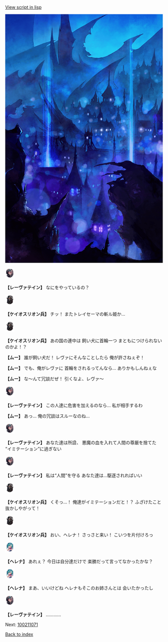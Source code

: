 [View script in lisp](../scripts/100211063.txt)

![300_devil_night03.png](../images/backgrounds/300_devil_night03.png)

<img src="../images/units/3100211.png" alt="3100211.png" height="34"/>

**【レーヴァテイン】**
なにをやっているの？

<img src="../images/units/3820001.png" alt="3820001.png" height="34"/>

**【ケイオスリオン兵】**
チッ！
またトレイセーマの斬ル姫か…

<img src="../images/units/3820001.png" alt="3820001.png" height="34"/>

**【ケイオスリオン兵】**
あの国の連中は
飼い犬に首輪一つ
まともにつけられないのかよ！？

**【ムー】**
誰が飼い犬だ！
レヴァにそんなことしたら
俺が許さねぇぞ！

**【ムー】**
でも、俺がレヴァに
首輪をされるってんなら…
ありかもしんねぇな

**【ムー】**
な～んて冗談だぜ！
引くなよ、レヴァ～

<img src="../images/units/3100211.png" alt="3100211.png" height="34"/>

**【レーヴァテイン】**
この人達に危害を加えるのなら…
私が相手するわ

**【ムー】**
あっ…
俺の冗談はスルーなのね…

<img src="../images/units/3100211.png" alt="3100211.png" height="34"/>

**【レーヴァテイン】**
あなた達は所詮、
悪魔の血を入れて人間の尊厳を捨てた
“イミテーション”に過ぎない

<img src="../images/units/3100211.png" alt="3100211.png" height="34"/>

**【レーヴァテイン】**
私は“人間”を守る
あなた達は…駆逐されればいい

<img src="../images/units/3820001.png" alt="3820001.png" height="34"/>

**【ケイオスリオン兵】**
くそっ…！
俺達がイミテーションだと！？
ふざけたこと抜かしやがって！

<img src="../images/units/3820001.png" alt="3820001.png" height="34"/>

**【ケイオスリオン兵】**
おい、ヘレナ！
さっさと来い！
こいつを片付けろっ

<img src="../images/units/3302811.png" alt="3302811.png" height="34"/>

**【ヘレナ】**
あれぇ？
今日は自分達だけで
楽勝だって言ってなかったかな？

<img src="../images/units/3302811.png" alt="3302811.png" height="34"/>

**【ヘレナ】**
まあ、いいけどね
ヘレナもそこのお姉さんとは
会いたかったし

<img src="../images/units/3100211.png" alt="3100211.png" height="34"/>

**【レーヴァテイン】**
…………

Next: [100211071](100211071.md)

[Back to index](index.md)
